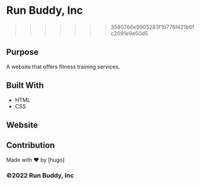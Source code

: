 

# Run Buddy, Inc
>>>>>>> 3580766e9905283f1b776f421b6fc2091e9e50d5

## Purpose
A website that offers fitness training services. 

## Built With
* HTML
* CSS

## Website


## Contribution
Made with ❤️ by [hugo]

### ©️2022 Run Buddy, Inc 
